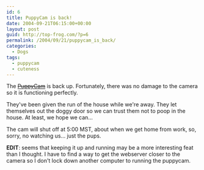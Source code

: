 ```yaml
---
id: 6
title: PuppyCam is back!
date: 2004-09-21T06:15:00+00:00
layout: post
guid: http://top-frog.com/?p=6
permalink: /2004/09/21/puppycam_is_back/
categories:
  - Dogs
tags:
  - puppycam
  - cuteness
---
```

The ~~[PuppyCam](/puppycam)~~ is back up. Fortunately, there was no damage to the camera so it is functioning perfectly.

They've been given the run of the house while we're away. They let themselves out the doggy door so we can trust them not to poop in the house. At least, we hope we can&hellip;

The cam will shut off at 5:00 MST, about when we get home from work, so, sorry, no watching us… just the pups.

**EDIT**: seems that keeping it up and running may be a more interesting feat than I thought. I have to find a way to get the webserver closer to the camera so I don't lock down another computer to running the puppycam.